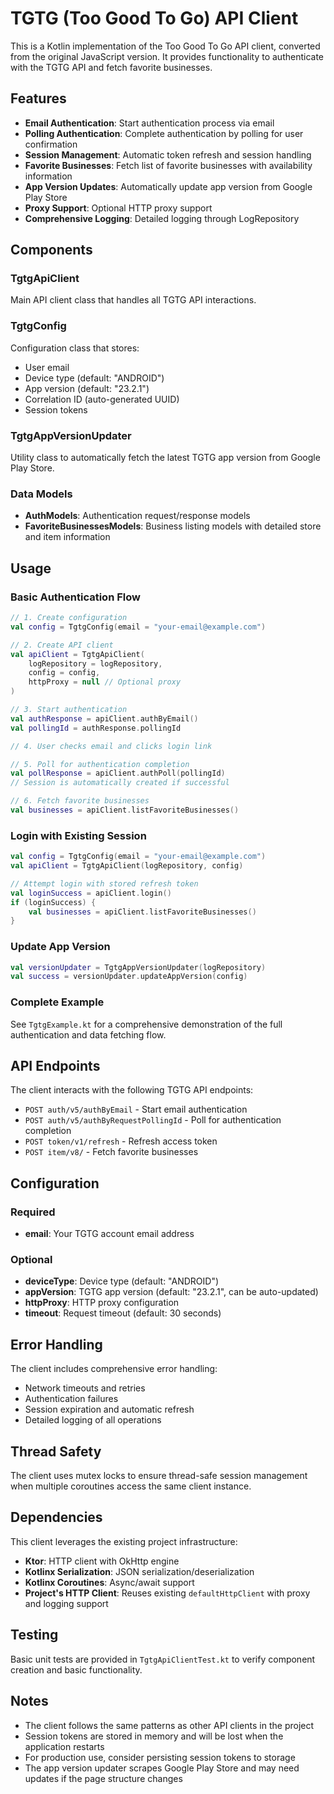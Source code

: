 # TGTG (Too Good To Go) API Client

This is a Kotlin implementation of the Too Good To Go API client, converted from the original JavaScript version. It provides functionality to authenticate with the TGTG API and fetch favorite businesses.

## Features

- **Email Authentication**: Start authentication process via email
- **Polling Authentication**: Complete authentication by polling for user confirmation
- **Session Management**: Automatic token refresh and session handling
- **Favorite Businesses**: Fetch list of favorite businesses with availability information
- **App Version Updates**: Automatically update app version from Google Play Store
- **Proxy Support**: Optional HTTP proxy support
- **Comprehensive Logging**: Detailed logging through LogRepository

## Components

### TgtgApiClient
Main API client class that handles all TGTG API interactions.

### TgtgConfig
Configuration class that stores:
- User email
- Device type (default: "ANDROID")
- App version (default: "23.2.1")
- Correlation ID (auto-generated UUID)
- Session tokens

### TgtgAppVersionUpdater
Utility class to automatically fetch the latest TGTG app version from Google Play Store.

### Data Models
- **AuthModels**: Authentication request/response models
- **FavoriteBusinessesModels**: Business listing models with detailed store and item information

## Usage

### Basic Authentication Flow

```kotlin
// 1. Create configuration
val config = TgtgConfig(email = "your-email@example.com")

// 2. Create API client
val apiClient = TgtgApiClient(
    logRepository = logRepository,
    config = config,
    httpProxy = null // Optional proxy
)

// 3. Start authentication
val authResponse = apiClient.authByEmail()
val pollingId = authResponse.pollingId

// 4. User checks email and clicks login link

// 5. Poll for authentication completion
val pollResponse = apiClient.authPoll(pollingId)
// Session is automatically created if successful

// 6. Fetch favorite businesses
val businesses = apiClient.listFavoriteBusinesses()
```

### Login with Existing Session

```kotlin
val config = TgtgConfig(email = "your-email@example.com")
val apiClient = TgtgApiClient(logRepository, config)

// Attempt login with stored refresh token
val loginSuccess = apiClient.login()
if (loginSuccess) {
    val businesses = apiClient.listFavoriteBusinesses()
}
```

### Update App Version

```kotlin
val versionUpdater = TgtgAppVersionUpdater(logRepository)
val success = versionUpdater.updateAppVersion(config)
```

### Complete Example

See `TgtgExample.kt` for a comprehensive demonstration of the full authentication and data fetching flow.

## API Endpoints

The client interacts with the following TGTG API endpoints:

- `POST auth/v5/authByEmail` - Start email authentication
- `POST auth/v5/authByRequestPollingId` - Poll for authentication completion
- `POST token/v1/refresh` - Refresh access token
- `POST item/v8/` - Fetch favorite businesses

## Configuration

### Required
- **email**: Your TGTG account email address

### Optional
- **deviceType**: Device type (default: "ANDROID")
- **appVersion**: TGTG app version (default: "23.2.1", can be auto-updated)
- **httpProxy**: HTTP proxy configuration
- **timeout**: Request timeout (default: 30 seconds)

## Error Handling

The client includes comprehensive error handling:
- Network timeouts and retries
- Authentication failures
- Session expiration and automatic refresh
- Detailed logging of all operations

## Thread Safety

The client uses mutex locks to ensure thread-safe session management when multiple coroutines access the same client instance.

## Dependencies

This client leverages the existing project infrastructure:
- **Ktor**: HTTP client with OkHttp engine
- **Kotlinx Serialization**: JSON serialization/deserialization
- **Kotlinx Coroutines**: Async/await support
- **Project's HTTP Client**: Reuses existing `defaultHttpClient` with proxy and logging support

## Testing

Basic unit tests are provided in `TgtgApiClientTest.kt` to verify component creation and basic functionality.

## Notes

- The client follows the same patterns as other API clients in the project
- Session tokens are stored in memory and will be lost when the application restarts
- For production use, consider persisting session tokens to storage
- The app version updater scrapes Google Play Store and may need updates if the page structure changes
